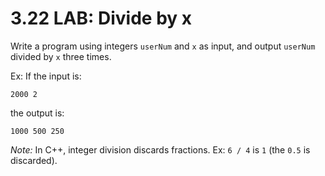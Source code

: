 # 3.22 LAB: Divide by x
Write a program using integers `userNum` and `x` as input, and output `userNum` divided by `x` three times.

Ex: If the input is:

```
2000 2
```
the output is:

```
1000 500 250
```
_Note:_ In C++, integer division discards fractions. Ex: `6 / 4` is `1` (the `0.5` is discarded).